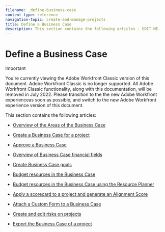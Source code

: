 ```yaml
---
filename: _define-business-case
content-type: reference
navigation-topic: create-and-manage-projects
title: Define a Business Case
description: This section contains the following articles - EDIT ME.
---
```


# Define a Business Case

>[!IMPORTANT]
>
>You're currently viewing the Adobe Workfront Classic version of this document. Adobe Workfront Classic is no longer supported. All Adobe Workfront Classic functionality, along with this documentation, will be removed in July 2022. Please transition to the the new Adobe Workfront experienceas soon as possible, and switch to the new Adobe Workfront experience version of this document.

This section contains the following articles:

* [Overview of the Areas of the Business Case](../../../manage-work/projects/define-a-business-case/areas-of-business-case.md) 
* [Create a Business Case for a project](../../../manage-work/projects/define-a-business-case/create-business-case.md) 
* [Approve a Business Case](../../../manage-work/projects/define-a-business-case/approve-business-case.md) 
* [Overview of Business Case financial fields](../../../manage-work/projects/define-a-business-case/business-case-finances.md) 
* [Create Business Case goals](../../../manage-work/projects/define-a-business-case/create-business-case-goals.md) 
* [Budget resources in the Business Case](../../../manage-work/projects/define-a-business-case/budget-resources-in-business-case.md) 
* [Budget resources in the Business Case using the Resource Planner](../../../manage-work/projects/define-a-business-case/budget-resources-in-business-case-use-resource-planner.md)

  <!--
  <li data-mc-conditions="QuicksilverOrClassic.Classic,QuicksilverOrClassic.Draft mode"><a href="../../../manage-work/projects/define-a-business-case/apply-legacy-pools-to-business-case.md" class="MCXref xref" xrefformat="{para}">Estimate project resources by applying Legacy Resource Pools to the Business Case </a> </li>
  -->

* [Apply a scorecard to a project and generate an Alignment Score](../../../manage-work/projects/define-a-business-case/apply-scorecard-to-project-to-generate-alignment-score.md) 
* [Attach a Custom Form to a Business Case](../../../manage-work/projects/define-a-business-case/attach-custom-form-to-business-case.md) 
* [Create and edit risks on projects](../../../manage-work/projects/define-a-business-case/create-edit-risks-on-projects.md) 
* [Export the Business Case of a project](../../../manage-work/projects/define-a-business-case/export-business-case.md)

